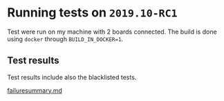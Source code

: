 Running tests on `2019.10-RC1`
==============================

Test were run on my machine with 2 boards connected.
The build is done using `docker` through `BUILD_IN_DOCKER=1`.

Test results
------------

Test results include also the blacklisted tests.

[failuresummary.md](failuresummary.md)

